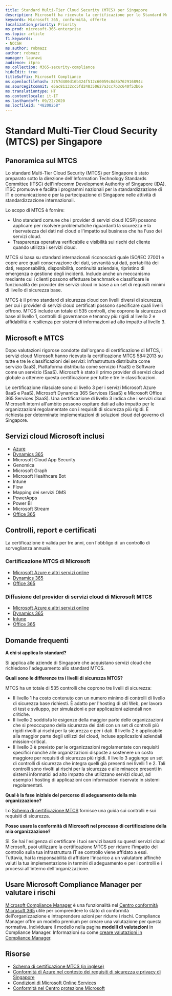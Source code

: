 ```yaml
---
title: Standard Multi-Tier Cloud Security (MTCS) per Singapore
description: Microsoft ha ricevuto la certificazione per lo Standard Multi-Tier Cloud Security (MTCS) per Singapore
keywords: Microsoft 365, conformità, offerte
localization_priority: Priority
ms.prod: microsoft-365-enterprise
ms.topic: article
f1.keywords:
- NOCSH
ms.author: robmazz
author: robmazz
manager: laurawi
audience: itpro
ms.collection: M365-security-compliance
hideEdit: true
titleSuffix: Microsoft Compliance
ms.openlocfilehash: 3757d400d16b324f512c60059c8d8b762916894c
ms.sourcegitcommit: e5ac81132cc5fd248350627a3cc7b3c640f53b6e
ms.translationtype: HT
ms.contentlocale: it-IT
ms.lasthandoff: 09/22/2020
ms.locfileid: "48208258"
---
```

# <a name="multi-tier-cloud-security-mtcs-standard-for-singapore"></a>Standard Multi-Tier Cloud Security (MTCS) per Singapore

## <a name="mtcs-overview"></a>Panoramica sul MTCS

Lo standard Multi-Tier Cloud Security (MTCS) per Singapore è stato preparato sotto la direzione dell'Information Technology Standards Committee (ITSC) dell'Infocomm Development Authority of Singapore (IDA). ITSC promuove e facilita i programmi nazionali per la standardizzazione di IT e comunicazione e per la partecipazione di Singapore nelle attività di standardizzazione internazionali.

Lo scopo di MTCS è fornire:

- Uno standard comune che i provider di servizi cloud (CSP) possono applicare per risolvere problematiche riguardanti la sicurezza e la riservatezza dei dati nel cloud e l'impatto sul business che ha l'uso dei servizi cloud.
- Trasparenza operativa verificabile e visibilità sui rischi del cliente quando utilizza i servizi cloud.

MTCS si basa su standard internazionali riconosciuti quale ISO/IEC 27001 e copre aree quali conservazione dei dati, sovranità sui dati, portabilità dei dati, responsabilità, disponibilità, continuità aziendale, ripristino di emergenza e gestione degli incidenti. Include anche un meccanismo mediante cui i clienti possono effettuare benchmark e classificare le funzionalità dei provider dei servizi cloud in base a un set di requisiti minimi di livello di sicurezza base.

MTCS è il primo standard di sicurezza cloud con livelli diversi di sicurezza, per cui i provider di servizi cloud certificati possono specificare quali livelli offrono. MTCS include un totale di 535 controlli, che coprono la sicurezza di base al livello 1, controlli di governance e tenancy più rigidi al livello 2 e affidabilità e resilienza per sistemi di informazioni ad alto impatto al livello 3.

## <a name="microsoft-and-mtcs"></a>Microsoft e MTCS

Dopo valutazioni rigorose condotte dall'organo di certificazione di MTCS, i servizi cloud Microsoft hanno ricevuto la certificazione MTCS 584:2013 su tutte e tre le classificazioni dei servizi: Infrastruttura distribuita come servizio (IaaS), Piattaforma distribuita come servizio (PaaS) e Software come un servizio (SaaS). Microsoft è stato il primo provider di servizi cloud globale a ottenere questa certificazione per tutte e tre le classificazioni.

Le certificazione rilasciate sono di livello 3 per i servizi Microsoft Azure (IaaS e PaaS), Microsoft Dynamics 365 Services (SaaS) e Microsoft Office 365 Services (SaaS).  Una certificazione di livello 3 indica che i servizi cloud Microsoft interni all'ambito possono ospitare dati ad alto impatto per le organizzazioni regolamentate con i requisiti di sicurezza più rigidi. È richiesta per determinate implementazioni di soluzioni cloud del governo di Singapore.

## <a name="microsoft-in-scope-cloud-services"></a>Servizi cloud Microsoft inclusi

- [Azure](https://go.microsoft.com/fwlink/p/?linkid=2092718)
- [Dynamics 365](https://go.microsoft.com/fwlink/p/?linkid=2051700)
- Microsoft Cloud App Security
- Genomica
- Microsoft Graph
- Microsoft Healthcare Bot
- Intune
- Flow
- Mapping dei servizi OMS
- PowerApps
- Power BI
- Microsoft Stream
- [Office 365](https://go.microsoft.com/fwlink/p/?LinkID=2077751)

## <a name="audits-reports-and-certificates"></a>Controlli, report e certificati

La certificazione è valida per tre anni, con l'obbligo di un controllo di sorveglianza annuale.

### <a name="microsoft-mtcs-certification"></a>Certificazione MTCS di Microsoft

- [Microsoft Azure e altri servizi online](https://go.microsoft.com/fwlink/p/?linkid=2092614)
- [Dynamics 365](https://go.microsoft.com/fwlink/p/?linkid=2092451)
- [Office 365](https://go.microsoft.com/fwlink/p/?linkid=2092719)

### <a name="microsoft-mtcs-cloud-service-provider-disclosure"></a>Diffusione del provider di servizi cloud di Microsoft MTCS

- [Microsoft Azure e altri servizi online](https://go.microsoft.com/fwlink/p/?linkid=2092614)
- [Dynamics 365](https://go.microsoft.com/fwlink/p/?linkid=2092720)
- [Intune](https://go.microsoft.com/fwlink/p/?linkid=2099397)
- [Office 365](https://go.microsoft.com/fwlink/p/?linkid=2092550)

## <a name="frequently-asked-questions"></a>Domande frequenti

**A chi si applica lo standard?**

Si applica alle aziende di Singapore che acquistano servizi cloud che richiedono l'adeguamento allo standard MTCS.

**Quali sono le differenze tra i livelli di sicurezza MTCS?**

MTCS ha un totale di 535 controlli che coprono tre livelli di sicurezza:

- Il livello 1 ha costo contenuto con un numero minimo di controlli di livello di sicurezza base richiesti. È adatto per l'hosting di siti Web, per lavoro di test e sviluppo, per simulazioni e per applicazioni aziendali non critiche.
- Il livello 2 soddisfa le esigenze della maggior parte delle organizzazioni che si preoccupano della sicurezza dei dati con un set di controlli più rigidi rivolti ai rischi per la sicurezza e per i dati. Il livello 2 è applicabile alla maggior parte degli utilizzi del cloud, incluse applicazioni aziendali mission-critical.
- Il livello 3 è previsto per le organizzazioni regolamentate con requisiti specifici nonché alle organizzazioni disposte a sostenere un costo maggiore per requisiti di sicurezza più rigidi. Il livello 3 aggiunge un set di controlli di sicurezza che integra quelli già presenti nei livelli 1 e 2. Tali controlli sono rivolti ai rischi per la sicurezza e alle minacce presenti in sistemi informatici ad alto impatto che utilizzano servizi cloud, ad esempio l'hosting di applicazioni con informazioni riservate in sistemi regolamentati.

**Qual è la fase iniziale del percorso di adeguamento della mia organizzazione?**

Lo [Schema di certificazione MTCS](https://go.microsoft.com/fwlink/p/?linkid=2099490) fornisce una guida sui controlli e sui requisiti di sicurezza.

**Posso usare la conformità di Microsoft nel processo di certificazione della mia organizzazione?**

Sì. Se hai l'esigenza di certificare i tuoi servizi basati su questi servizi cloud Microsoft, puoi utilizzare la certificazione MTCS per ridurre l'impatto del controllo sulla tua infrastruttura IT se controllo viene affidato a essi. Tuttavia, hai la responsabilità di affidare l'incarico a un valutatore affinché valuti la tua implementazione in termini di adeguamento e per i controlli e i processi all'interno dell'organizzazione.

## <a name="use-microsoft-compliance-manager-to-assess-your-risk"></a>Usare Microsoft Compliance Manager per valutare i rischi

[Microsoft Compliance Manager](compliance-manager.md) è una funzionalità nel [Centro conformità Microsoft 365](microsoft-365-compliance-center.md) utile per comprendere lo stato di conformità dell'organizzazione e intraprendere azioni per ridurre i rischi. Compliance Manager offre un modello premium per creare una valutazione per questa normativa. Individuare il modello nella pagina **modelli di valutazioni** in Compliance Manager. Informazioni su come [creare valutazioni in Compliance Manager](compliance-manager-assessments.md).

## <a name="resources"></a>Risorse

- [Schema di certificazione MTCS (in inglese)](https://go.microsoft.com/fwlink/p/?linkid=2092918)
- [Conformità di Azure nel contesto dei requisiti di sicurezza e privacy di Singapore](https://aka.ms/azurecompliancesingapore)
- [Condizioni di Microsoft Online Services](https://aka.ms/Online-Services-Terms)
- [Conformità nel Centro protezione Microsoft](https://www.microsoft.com/trust-center/compliance/compliance-overview)
